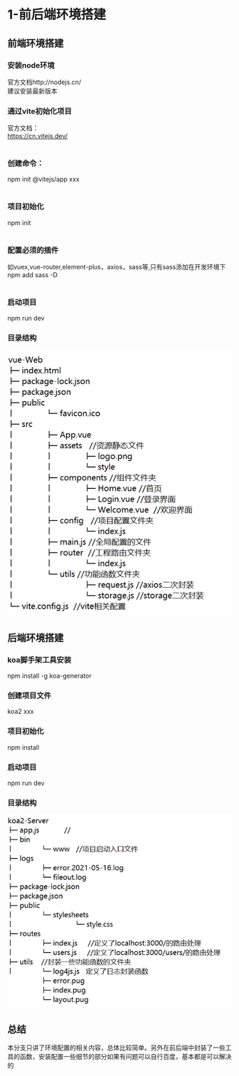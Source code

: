 # 1-前后端环境搭建
## 前端环境搭建
###  安装node环境
官方文档http://nodejs.cn/<br>
建议安装最新版本<br>
### 通过vite初始化项目
官方文档：<br>
https://cn.vitejs.dev/<br><br>
### 创建命令：<br>
npm init @vitejs/app xxx<br><br>
### 项目初始化<br>
npm init<br><br>
### 配置必须的插件
如vuex,vue-router,element-plus，axios，sass等,只有sass添加在开发环境下<br>
npm add sass -D<br><br>
### 启动项目<br>
npm run dev
### 目录结构
![image](https://github.com/Jackeroo-jianan/vue-koa2/blob/1-%E5%89%8D%E5%90%8E%E7%AB%AF%E7%8E%AF%E5%A2%83%E6%90%AD%E5%BB%BA/images/1622467771(1).png)
## 后端环境搭建

###  koa脚手架工具安装
npm install -g koa-generator 

### 创建项目文件
koa2 xxx
### 项目初始化
npm install
### 启动项目<br>
npm run dev
### 目录结构
![image](https://github.com/Jackeroo-jianan/vue-koa2/blob/1-%E5%89%8D%E5%90%8E%E7%AB%AF%E7%8E%AF%E5%A2%83%E6%90%AD%E5%BB%BA/images/1622468689(1).png)
## 总结
本分支只讲了环境配置的相关内容，总体比较简单。另外在前后端中封装了一些工具的函数，安装配置一些细节的部分如果有问题可以自行百度，基本都是可以解决的
